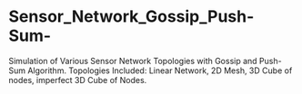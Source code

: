 # Sensor_Network_Gossip_Push-Sum-
Simulation of Various Sensor Network Topologies with Gossip and Push-Sum Algorithm.
Topologies Included: Linear Network, 2D Mesh, 3D Cube of nodes, imperfect 3D Cube of Nodes.
